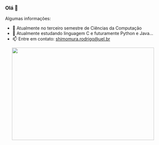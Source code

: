 ### Olá 👋

Algumas informações:

- 🔭 Atualmente no terceiro semestre de Ciências da Computação
- 🌱 Atualmente estudando linguagem C e futuramente Python e Java...
- 📫 Entre em contato: shimomura.rodrigo@uel.br


<p align="center">
  <a href="https://portal.uel.br/home/">
    <img width="460" height="300" src="http://www.seti.pr.gov.br/sites/default/arquivos_restritos/files/imagem/2019-08/logo_color_vertical.jpg">
  </a> 
</p>
